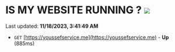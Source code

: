 # IS MY WEBSITE RUNNING ? [![](https://img.shields.io/static/v1?label=Sponsor&message=%E2%9D%A4&logo=GitHub&color=%23fe8e86)](https://github.com/sponsors/<username>)

Last updated: **11/18/2023, 3:41:49 AM**

- `GET` [https://youssefservice.me](https://youssefservice.me) - **Up** (885ms)
